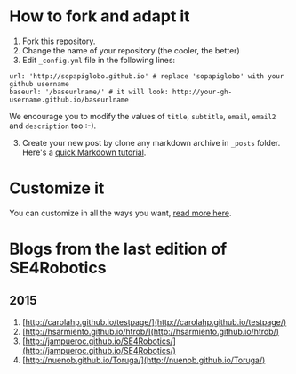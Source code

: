 
# How to fork and adapt it

1. Fork this repository.
2. Change the name of your repository (the cooler, the better)
2. Edit `_config.yml` file in the following lines:
  ```
  url: 'http://sopapiglobo.github.io' # replace 'sopapiglobo' with your github username
  baseurl: '/baseurlname/' # it will look: http://your-gh-username.github.io/baseurlname
  ```
  We encourage you to modify the values of `title`, `subtitle`, `email`, `email2` and `description` too :-).

3. Create your new post by clone any markdown archive in `_posts` folder. Here's a [quick Markdown tutorial](https://help.github.com/articles/github-flavored-markdown/). 


# Customize it
You can customize in all the ways you want, [read more here]().

# Blogs from the last edition of SE4Robotics

## 2015

1. [http://carolahp.github.io/testpage/](http://carolahp.github.io/testpage/)
1. [http://hsarmiento.github.io/htrob/](http://hsarmiento.github.io/htrob/)
1. [http://jampueroc.github.io/SE4Robotics/](http://jampueroc.github.io/SE4Robotics/)
1. [http://nuenob.github.io/Toruga/](http://nuenob.github.io/Toruga/)
